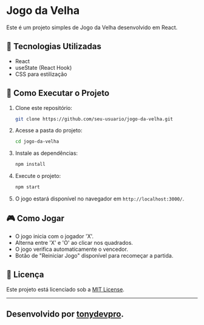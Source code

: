 # Jogo da Velha

Este é um projeto simples de Jogo da Velha desenvolvido em React.

## 📌 Tecnologias Utilizadas
- React
- useState (React Hook)
- CSS para estilização

## 🚀 Como Executar o Projeto
1. Clone este repositório:
   ```bash
   git clone https://github.com/seu-usuario/jogo-da-velha.git
   ```
2. Acesse a pasta do projeto:
   ```bash
   cd jogo-da-velha
   ```
3. Instale as dependências:
   ```bash
   npm install
   ```
4. Execute o projeto:
   ```bash
   npm start
   ```
5. O jogo estará disponível no navegador em `http://localhost:3000/`.

## 🎮 Como Jogar
- O jogo inicia com o jogador 'X'.
- Alterna entre 'X' e 'O' ao clicar nos quadrados.
- O jogo verifica automaticamente o vencedor.
- Botão de "Reiniciar Jogo" disponível para recomeçar a partida.

## 📜 Licença
Este projeto está licenciado sob a [MIT License](LICENSE).

---
## Desenvolvido por [tonydevpro](https://github.com/tonydevpro).

